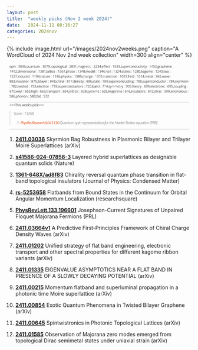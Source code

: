 ```yaml
---
layout: post
title:  "weekly picks (Nov 2 week 2024)"
date:   2024-11-11 00:16:27
categories: 2024nov
---
```


{% include image.html url="/images/2024nov2weeks.png" caption="A WordCloud of 2024 Nov 2nd week collection" width=300 align="center" %}



<img src="/images/2024nov2weeks-pick.png">

1. **[2411.03036](https://arxiv.org/abs/2411.03036)** Skyrmion Bag Robustness in Plasmonic Bilayer and Trilayer Moiré Superlattices (arXiv)


1. **[s41586-024-07858-3](https://www.nature.com/articles/s41586-024-07858-3)** Layered hybrid superlattices as designable quantum solids (Nature)


1. **[1361-648X/ad8f83](https://iopscience.iop.org/article/10.1088/1361-648X/ad8f83/meta)** Chirality reversal quantum phase transition in flat-band topological insulators (Journal of Physics: Condensed Matter)


1. **[rs-5253658](https://assets-eu.researchsquare.com/files/rs-5253658)** Flatbands from Bound States in the Continuum for
Orbital Angular Momentum Localization (researchsquare)


1. **[PhysRevLett.133.196601](https://journals.aps.org/prl/abstract/10.1103/PhysRevLett.133.196601)** Josephson-Current Signatures of Unpaired Floquet Majorana Fermions (PRL)


1. **[2411.03664v1](https://arxiv.org/abs/2411.03664v1)** A Predictive First-Principles Framework of Chiral Charge Density Waves (arXiv)


1. **[2411.01202](https://arxiv.org/pdf/2411.01202)** Unified strategy of flat band engineering, electronic transport and other spectral properties for different kagome ribbon variants (arXiv)



1. **[2411.01335](https://arxiv.org/pdf/2411.01335)** EIGENVALUE ASYMPTOTICS NEAR A FLAT BAND IN PRESENCE OF A SLOWLY DECAYING POTENTIAL (arXiv)


1. **[2411.00215](https://arxiv.org/pdf/2411.00215)** Momentum flatband and superluminal propagation in a photonic time Moire superlattice (arXiv)


1. **[2411.00854](https://arxiv.org/pdf/2411.00854)** Exotic Quantum Phenomena in Twisted Bilayer Graphene (arXiv)


1. **[2411.00645](https://arxiv.org/pdf/2411.00645)** Spintwistronics in Photonic Topological Lattices (arXiv)



1. **[2411.01585](https://arxiv.org/pdf/2411.01585)** Observation of Majorana zero modes emerged from topological Dirac
semimetal states under uniaxial strain (arXiv)